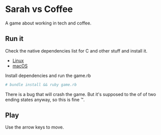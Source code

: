 # Sarah vs Coffee

A game about working in tech and coffee.

## Run it

Check the native dependencies list for C and other stuff and install it.

- [Linux](https://github.com/gosu/gosu/wiki/Getting-Started-on-Linux)
- [macOS](https://github.com/gosu/gosu/wiki/Getting-Started-on-OS-X)

Install dependencies and run the game.rb

``` bash
# bundle install && ruby game.rb
```

There is a bug that will crash the game. But it's supposed to the of of two ending states anyway, so this is fine :tm:.

## Play

Use the arrow keys to move.
